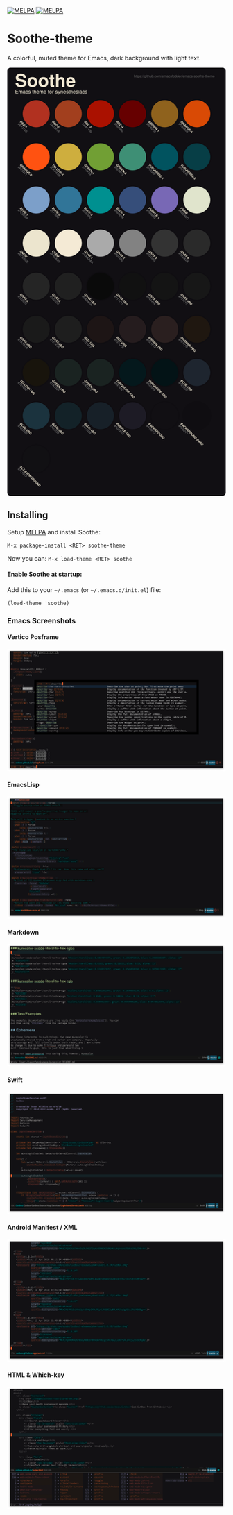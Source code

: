 [![MELPA](http://stable.melpa.org/packages/soothe-theme-badge.svg)](http://stable.melpa.org/#/soothe-theme) [![MELPA](http://melpa.org/packages/soothe-theme-badge.svg)](http://melpa.org/#/soothe-theme)

# Soothe-theme

A colorful, muted theme for Emacs, dark background with light text. 

![](https://raw.githubusercontent.com/emacsfodder/emacs-soothe-theme/master/images/palette.svg)

## Installing

Setup [MELPA](http://melpa.org/#/getting-started) and install Soothe:

```
M-x package-install <RET> soothe-theme
```
    
Now you can: `M-x load-theme <RET> soothe`

#### Enable Soothe at startup:

Add this to your `~/.emacs` (or `~/.emacs.d/init.el`) file:

```
(load-theme 'soothe)
```

### Emacs Screenshots

#### Vertico Posframe

![](https://raw.githubusercontent.com/emacsfodder/emacs-soothe-theme/images/images/vertico-posframe.png)

#### EmacsLisp

![](https://raw.githubusercontent.com/emacsfodder/emacs-soothe-theme/images/images/emacs-lisp.png)

#### Markdown

![](https://raw.githubusercontent.com/emacsfodder/emacs-soothe-theme/images/images/markdown.png)

#### Swift

![](https://raw.githubusercontent.com/emacsfodder/emacs-soothe-theme/images/images/swift.png)

#### Android Manifest / XML

![](https://raw.githubusercontent.com/emacsfodder/emacs-soothe-theme/images/images/xml.png)

#### HTML & Which-key

![](https://raw.githubusercontent.com/emacsfodder/emacs-soothe-theme/images/images/html-which-key.png)

